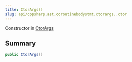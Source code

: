 ```yaml
---
title: CtorArgs()
slug: api/cppsharp.ast.coroutinebodystmt.ctorargs..ctor
---
```

Constructor in [CtorArgs](/api/cppsharp/ast/coroutinebodystmt/ctorargs)

## Summary



```csharp
public CtorArgs()
```

